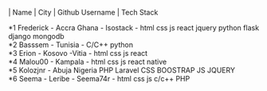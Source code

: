| Name             |                 City  |                Github Username   |                Tech Stack 

*1 Frederick - Accra Ghana - Isostack - html css js react jquery python flask django mongodb 
<br>
*2 Basssem   - Tunisia     - C/C++ python
<br>
*3  Erion -  Kosovo  -Vitia - html css js react 
<br>
*4 Malou00 -  Kampala - html css js react native
<br>
*5 Kolozjnr - Abuja Nigeria PHP Laravel CSS BOOSTRAP JS JQUERY
<br>
*6 Seema - Leribe   - Seema74r - html css js c/c++ PHP


